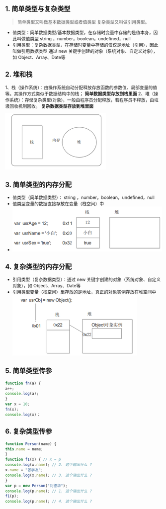 ## 1. 简单类型与复杂类型

>简单类型又叫做基本数据类型或者值类型
>复杂类型又叫做引用类型。
* 值类型：简单数据类型/基本数据类型，在存储时变量中存储的是值本身，因此叫做值类型
string ，number，boolean，undefined，null
* 引用类型：复杂数据类型，在存储时变量中存储的仅仅是地址（引用），因此叫做引用数据类型
通过 new 关键字创建的对象（系统对象、自定义对象），如 Object、Array、Date等

## 2. 堆和栈

1、栈（操作系统）：由操作系统自动分配释放存放函数的参数值、局部变量的值等。其操作方式类似于数据结构中的栈；
**简单数据类型存放到栈里面**
2、堆（操作系统）：存储复杂类型(对象)，一般由程序员分配释放，若程序员不释放，由垃圾回收机制回收。
**复杂数据类型存放到堆里面**

![j29](../img/js/j29.png)

## 3. 简单类型的内存分配

* 值类型（简单数据类型）： string ，number，boolean，undefined，null
* 值类型变量的数据直接存放在变量（栈空间）中
* ![j30](../img/js/j30.png)

## 4. 复杂类型的内存分配
* 引用类型（复杂数据类型）：通过 new 关键字创建的对象（系统对象、自定义对象），如 Object、Array、Date等
* 引用类型变量（栈空间）里存放的是地址，真正的对象实例存放在堆空间中
![j31](../img/js/j31.png)

## 5. 简单类型传参
```js
function fn(a) {
a++;
console.log(a);
}
var x = 10;
fn(x);
console.log(x)；

```
## 6. 复杂类型传参

```js
function Person(name) {
this.name = name;
}
function f1(x) { // x = p
console.log(x.name); // 2. 这个输出什么 ?
x.name = "张学友";
console.log(x.name); // 3. 这个输出什么 ?
}
var p = new Person("刘德华");
console.log(p.name); // 1. 这个输出什么 ?
f1(p);
console.log(p.name); // 4. 这个输出什么 ?
```


